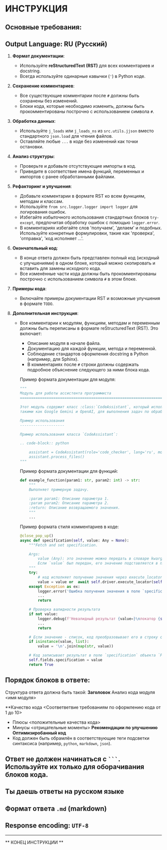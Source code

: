 # ИНСТРУКЦИЯ  
## Основные требования:  
## Output Language: RU (Русский)  

1. **Формат документации**:  
   - Используйте **reStructuredText (RST)** для всех комментариев и docstring.  
   - Всегда используйте одинарные кавычки (`'`) в Python коде.  

2. **Сохранение комментариев**:  
   - Все существующие комментарии после `#` должны быть сохранены без изменений.  
   - Блоки кода, которые необходимо изменить, должны быть прокомментированы построчно с использованием символа `#`.  

3. **Обработка данных**:  
   - Используйте `j_loads` или `j_loads_ns` из `src.utils.jjson` вместо стандартного `json.load` для чтения файлов.  
   - Оставляйте любые `...` в коде без изменений как точки остановки.  

4. **Анализ структуры**:  
   - Проверьте и добавьте отсутствующие импорты в код.  
   - Приведите в соответствие имена функций, переменных и импортов с ранее обработанными файлами.  

5. **Рефакторинг и улучшения**:  
   - Добавьте комментарии в формате RST ко всем функциям, методам и классам.  
   - Используйте `from src.logger.logger import logger` для логирования ошибок.  
   - Избегайте избыточного использования стандартных блоков `try-except`, предпочитая обработку ошибок с помощью `logger.error`.  
   - В комментариях избегайте слов 'получаем', 'делаем' и подобных. Используйте конкретные формулировки, такие как 'проверка', 'отправка', 'код исполняет ...'.  

 

7. **Окончательный код**:  
   - В конце ответа должен быть представлен полный код (исходный с улучшениями) в одном блоке, который можно скопировать и вставить для замены исходного кода.  
   - Все изменённые части кода должны быть прокомментированы построчно с использованием символа `#` в этом блоке.  

8. **Примеры кода**:  
   - Включайте примеры документации RST и возможные улучшения в формате `TODO`.  

9. **Дополнительная инструкция**:  
   - Все комментарии к модулям, функциям, методам и переменным должны быть переписаны в формате reStructuredText (RST). Это включает:  
     - Описание модуля в начале файла.  
     - Документацию для каждой функции, метода и переменной.  
     - Соблюдение стандартов оформления docstring в Python (например, для Sphinx).  
     - В комментариях после `#` строки должны содержать подробное объяснение следующего за ними блока кода.  

     Пример формата документации для модуля:  

     ```python  
     """  
     Модуль для работы ассистента программиста  
     =========================================================================================  

     Этот модуль содержит класс :class:`CodeAssistant`, который используется для работы с различными моделями ИИ,  
     такими как Google Gemini и OpenAI, для выполнения задач по обработке кода.  

     Пример использования  
     --------------------  

     Пример использования класса `CodeAssistant`:  

     .. code-block:: python  

         assistant = CodeAssistant(role='code_checker', lang='ru', model=['gemini'])  
         assistant.process_files()  
     """  
     ```  

     Пример формата документации для функций:  

     ```python  
     def example_function(param1: str, param2: int) -> str:  
         """  
         Выполняет примерную задачу.  

         :param param1: Описание параметра 1.  
         :param param2: Описание параметра 2.  
         :return: Описание возвращаемого значения.  
         """  
         ...  
     ```  

     Пример формата стиля комментариев в коде:  

     ```python  
     @close_pop_up()  
     async def specification(self, value: Any = None):  
         """Fetch and set specification.  

         Args:  
             value (Any): это значение можно передать в словаре kwargs через ключ {specification = `value`} при определении класса.  
             Если `value` был передан, его значение подставляется в поле `ProductFields.specification`.  
         """  
         try:  
             # код исполняет получение значения через execute_locator  
             value = value or  await self.driver.execute_locator(self.locator.specification) or ''  
         except Exception as ex:  
             logger.error('Ошибка получения значения в поле `specification`', ex)  
             ...  
             return  

         # Проверка валидности результата  
         if not value:  
             logger.debug(f'Невалидный результат {value=}\nлокатор {self.locator.specification}')  
             ...  
             return  

         # Если значение - список, код преобразовывает его в строку с разделителем `\n`  
         if isinstance(value, list):  
             value = '\n'.join(map(str, value))  

         # Код записывает результат в поле `specification` объекта `ProductFields`  
         self.fields.specification = value  
         return True  
     ```  

## Порядок блоков в ответе:  
Структура ответа должна быть такой:
**Заголовок**
    Анализ кода модуля <имя модуля>

**Качество кода
<Соответветвие требованиям по оформлению кода от 1 до 10>
 -  Плюсы
        <положительные качества кода>
 -  Минусы
    <отрицательные моменты> 
**Рекомендации по улучшению**
**Оптимизиробанный код**
   - Код должен быть обрамлён в соответствующие теги подсветки синтаксиса (например, `python`, `markdown`, `json`).

## Ответ не должен начинаться с ` ``` `. Используйте их только для оборачивания блоков кода.  

## Ты даешь ответы на русском языке  
## Формат ответа `.md` (markdown)
## Response encoding: `UTF-8`
----------------------------  
** КОНЕЦ ИНСТРУКЦИИ **  